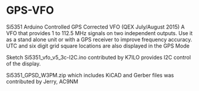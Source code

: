 # GPS-VFO
Si5351 Arduino Controlled GPS Corrected VFO (QEX July/August 2015)
A VFO that provides 1 to 112.5 MHz signals on two independent outputs. 
Use it as a stand alone unit or with a GPS receiver to improve frequency accuracy. 
UTC and six digit grid square locations are also displayed in the GPS Mode

Sketch Si5351_vfo_v5_3c-I2C.ino contributed by K7ILO provides I2C control of the display.

Si5351_GPSD_W3PM.zip which includes KiCAD and Gerber files was contributed by Jerry, AC9NM
